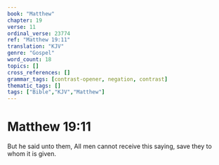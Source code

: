 ```yaml
---
book: "Matthew"
chapter: 19
verse: 11
ordinal_verse: 23774
ref: "Matthew 19:11"
translation: "KJV"
genre: "Gospel"
word_count: 18
topics: []
cross_references: []
grammar_tags: [contrast-opener, negation, contrast]
thematic_tags: []
tags: ["Bible","KJV","Matthew"]
---
```


# Matthew 19:11

But he said unto them, All men cannot receive this saying, save they to whom it is given.
